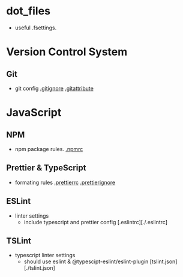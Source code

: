 dot_files
====
- useful .fsettings.

# Version Control System
## Git
- git config
[.gitignore](./.gitignore)
[.gitattribute](./)

# JavaScript 
## NPM
- npm package rules.
[.npmrc](./.npmrc)

## Prettier & TypeScript
- formating rules
[.prettierrc](./.prettierrc)
[.prettierignore](./.prettierignore)

## ESLint
- linter settings
  - include typescript and prettier config
[.eslintrc][./.eslintrc]

## TSLint
- typescript linter settings
   - should use eslint & @typescipt-eslint/eslint-plugin
[tslint.json][./tslint.json]